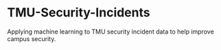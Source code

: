 # TMU-Security-Incidents
Applying machine learning to TMU security incident data to help improve campus security.
